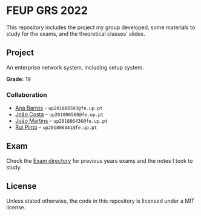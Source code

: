 # FEUP GRS 2022

This repository includes the project my group developed, some materials to study
for the exams, and the theoretical classes' slides.

## Project

An enterprise network system, including setup system.

**Grade:** 19

### Collaboration

- [Ana Barros](https://github.com/anaines14) - `up201806593@fe.up.pt`
- [João Costa](https://github.com/JoaoCostaIFG) - `up201806560@fe.up.pt`
- [João Martins](https://github.com/joaolucasmartins) - `up201806436@fe.up.pt`
- [Rui Pinto](https://github.com/2dukes) - `up201806441@fe.up.pt`

## Exam

Check the [Exam directory](./Exam) for previous years exams and the notes I took
to study.

## License

Unless stated otherwise, the code in this repository is licensed under a MIT
license.
